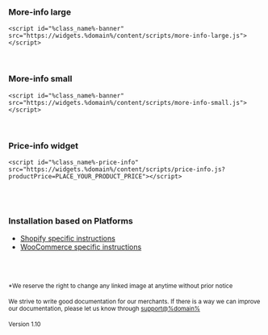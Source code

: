 ### More-info large
<script id="moreInfoLarge" src="https://widgets.%domain%/content/scripts/more-info-large.js"></script>
```
<script id="%class_name%-banner" src="https://widgets.%domain%/content/scripts/more-info-large.js"></script>
```
<br/>

### More-info small
<script id="moreInfoSmall" src="https://widgets.%domain%/content/scripts/more-info-small.js"></script>
```
<script id="%class_name%-banner" src="https://widgets.%domain%/content/scripts/more-info-small.js"></script>
```
<br>

### Price-info widget
<script id="%class_name%-price-info" src="https://widgets.%domain%/content/scripts/price-info.js?productPrice=0"></script>
```
<script id="%class_name%-price-info" src="https://widgets.%domain%/content/scripts/price-info.js?productPrice=PLACE_YOUR_PRODUCT_PRICE"></script>
```

<br/><br/>

<div class="panel panel-primary">
  <div class="panel-heading">
    <h3 class="panel-title">Installation based on Platforms</h3>
  </div>
  <div class="panel-body">
<ul>
  <li><a href="../../price-info/shopify">Shopify specific instructions</a></li>
  <li><a href="../../price-info/woocommerce">WooCommerce specific instructions</a></li>
</ul>
  </div>
</div>

<br/><br/>

<small>*We reserve the right to change any linked image at anytime without prior notice</small>
<br/><br/>
<small>We strive to write good documentation for our merchants. If there is a way we can improve our documentation, please let us know through <a href="mailto:support@%domain%?Subject=%product_name% Documentation">support@%domain%</a></small>
<br>
<br>
<small>Version 1.10</small>
